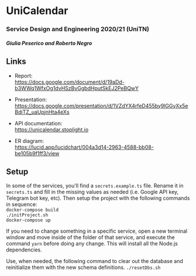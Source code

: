 # UniCalendar
### Service Design and Engineering 2020/21 (UniTN)
##### Giulia Peserico and Roberto Negro


## Links
* Report: \
https://docs.google.com/document/d/19aDd-b3WWq1WfxOg1dvHSzBvGgbdHputSkEJ2PeBQwY

* Presentation: \
https://docs.google.com/presentation/d/1VZdYX4rfeD455by9lGGyXx5eBdiTZ_uaUpjnHta4eXs

* API documentation: \
https://unicalendar.stoplight.io

* ER diagram: \
  https://lucid.app/lucidchart/004a3d14-2963-4588-bb08-be105b9f1ff3/view
  
## Setup
In some of the services, you'll find a `secrets.example.ts` file. Rename it in `secrets.ts` and fill in the missing values as needed (i.e. Google API key, Telegram bot key, etc). 
Then setup the project with the following commands in sequence: \
`docker-compose build` \
`./initProject.sh` \
`docker-compose up`

If you need to change something in a specific service, open a new terminal window and move inside of the folder of that service, and execute the command `yarn` before doing any change. This will install all the Node.js dependencies.

Use, when needed, the following command to clear out the database and reinitialize them with the new schema definitions.
`./resetDbs.sh`
